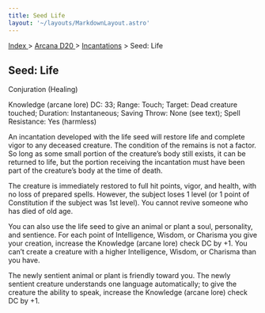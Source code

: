 ```yaml
---
title: Seed Life
layout: '~/layouts/MarkdownLayout.astro'
---
```


[ Index ](/) > [ Arcana D20 ](/arcana.d20.srd) > [Incantations](/arcana.d20.srd/incantations) > Seed: Life

## Seed: Life

Conjuration (Healing)

Knowledge (arcane lore) DC: 33; Range: Touch; Target: Dead creature touched;
Duration: Instantaneous; Saving Throw: None (see text); Spell Resistance: Yes
(harmless)

An incantation developed with the life seed will restore life and complete
vigor to any deceased creature. The condition of the remains is not a factor.
So long as some small portion of the creature’s body still exists, it can be
returned to life, but the portion receiving the incantation must have been
part of the creature’s body at the time of death.

The creature is immediately restored to full hit points, vigor, and health,
with no loss of prepared spells. However, the subject loses 1 level (or 1
point of Constitution if the subject was 1st level). You cannot revive someone
who has died of old age.

You can also use the life seed to give an animal or plant a soul, personality,
and sentience. For each point of Intelligence, Wisdom, or Charisma you give
your creation, increase the Knowledge (arcane lore) check DC by +1. You can’t
create a creature with a higher Intelligence, Wisdom, or Charisma than you
have.

The newly sentient animal or plant is friendly toward you. The newly sentient
creature understands one language automatically; to give the creature the
ability to speak, increase the Knowledge (arcane lore) check DC by +1.

